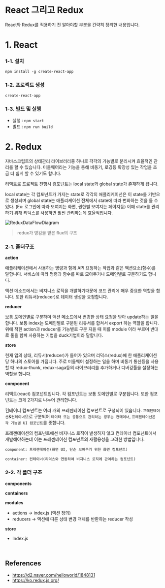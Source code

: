 # React 그리고 Redux

React와 Redux를 적용하기 전 알아야할 부분을 간략히 정리한 내용입니다.

# 1. React

### 1-1. 설치

`npm install -g create-react-app`

### 1-2. 프로젝트 생성

`create-react-app`

### 1-3. 빌드 및 실행

- 실행 : `npm start` 
- 빌드 : `npm run build`

# 2. Redux

자바스크립트의 상태관리 라이브러리중 하나로 각각의 기능별로 분리시켜 효율적인 관리를 할 수 있습니다. 미들웨어라는 기능을 통해 비동기, 로깅등 확장성 있는 작업을 조금 더 쉽게 할 수 있기도 합니다.

리액트로 프로젝트 진행시 컴포넌트는 local state와 global state가 존재하게 됩니다.

local state는 각 컴포넌트가 가지는 state로 각각의 애플리케이션은 이 state를 기반으로 생성되며 global state는 애플리케이션 전체에서 state에 따라 변화하는 것을 들 수 있다. (Ex: 로그인에 따라 보여지는 화면, 권한별 보여지는 페이지등) 이때 state를 관리하기 위해 리덕스를 사용하면 훨씬 관리하는데 효율적입니다.

![ReduxDataFlowDiagram](https://user-images.githubusercontent.com/48043799/102045565-c0d31f00-3e1c-11eb-97b5-f2655b5b54cd.gif)

> redux가 영감을 받은 flux의 구조 

### 2-1. 폴더구조

**action**

애플리케이션에서 사용하는 명령과 함께 API 요청하는 작업과 같은 액션요소(함수)를 말합니다. 서비스에 따라 명령과 함수를 따로 모아두거나 도메인별로 구분하기도 합니다.

액션 메소드에서는 비지니스 로직을 개발하기때문에 코드 관리에 매우 중요한 역할을 합니다. 또한 리듀서(reducer)로 데이터 생성을 요청합니다.

**reducer**

보통 도메인별로 구분하며 액션 메소드에서 변경한 상태 요청을 받아 update하는 일을 합니다. 보통 index는 도메인별로 구분된 리듀서를 합쳐서 export 하는 역할을 합니다. 위에 적힌 action과 reducer를 기능별로 구분 지을 때 이를 module 이라 부르며 반대로 둘을 함께 사용하는 기법을 duck기법이라 말합니다.

**store**

현재 앱의 상태, 리듀서(reducer)가 들어가 있으며 리덕스(redux)에 한 애플리케이션당 하나의 스토어를 가집니다. 주로 미들웨어 설정하는 일을 하며 비동기 통신등을 사용할 때 redux-thunk, redux-saga등의 라이브러리를 추가하거나 디버깅툴을 설정하는 역할을 합니다.

**component**

리액트(react) 컴포넌트입니다. 각 컴포넌트는 보통 도메인별로 구분됩니다. 또한  컴포넌트는 크게 2가지로 나누어 관리합니다. 

컨테이너 컴포넌트는 여러 개의 프레젠테이션 컴포넌트로 구성되어 있습니다. `프레젠테이션`&`컨테이너`으로 구분되어 `데이터 또는 공통으로 관리하는 경우는 컨테이너`, `프레젠테이션은 각 기능별 UI 컴포넌트`를 뜻합니다.

프레젠테이션의 컴포넌트에선 비지니스 로직이 발생하지 않고 컨테이너 컴포넌트에서 개발해야하는데 이는 프레젠테이션 컴포넌트의 재활용성을 고려한 방법입니다.

`component: 프레젠테이션(화면 UI, 단순 보여주기 위한 화면 컴포넌트)`

`container: 컨테이너(리덕스와 연동하여 비지니스 로직에 관여하는 컴포넌트)`

### 2-2. 각 폴더 구조

**components**

**containers**

**modules**

- actions -> index.js (액션 정의)
- reducers -> 액션에 따른 상태 변경 객체를 반환하는 reducer 작성

**store**

- Index.js

<br>

## References
- https://d2.naver.com/helloworld/1848131
- https://ko.redux.js.org/
